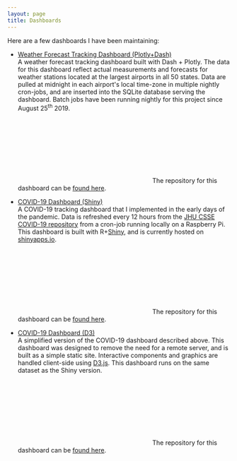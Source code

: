 ```yaml
---
layout: page
title: Dashboards
---
```


Here are a few dashboards I have been maintaining:

- [Weather Forecast Tracking Dashboard (Plotly+Dash)](https://paulkepley.com/weather-app/)<a id="dash-weather-app"></a><br> A weather forecast tracking dashboard built with Dash + Plotly. The data for this dashboard reflect actual measurements and forecasts for weather stations located at the largest airports in all 50 states. Data are pulled at midnight in each airport's local time-zone in multiple nightly cron-jobs, and are inserted into the SQLite database serving the dashboard. Batch jobs have been running nightly for this project since August 25<sup>th</sup> 2019. 

  <span><svg class="svg-icon grey" style="vertical-align:-0.1875em"><use xlink:href="{{ '/assets/minima-social-icons.svg#github' | relative_url }}"></use></svg> 
  The repository for this dashboard can be [found here](https://github.com/pkepley/dash-weather-app/tree/main/src).</span>
  
- [COVID-19 Dashboard (Shiny)](https://pakepley.shinyapps.io/c19-dash/)<a id="old-covid-dashboard"></a><br> A COVID-19 tracking dashboard that I implemented in the early days of the pandemic. Data is refreshed every 12 hours from the [JHU CSSE COVID-19 repository](https://github.com/CSSEGISandData/COVID-19) from a cron-job running locally on a Raspberry Pi.  This dashboard is built with R+[Shiny](https://shiny.rstudio.com/), and is currently hosted on [shinyapps.io](https://www.shinyapps.io/).

  <span><svg class="svg-icon grey" style="vertical-align:-0.1875em"><use xlink:href="{{ '/assets/minima-social-icons.svg#github' | relative_url }}"></use></svg> 
  The repository for this dashboard can be [found here](https://github.com/pkepley/c19-dash/).</span>

- [COVID-19 Dashboard (D3)](https://storage.googleapis.com/paulkepley.com/c19-dash-v2/index.html)<br>A simplified version of the COVID-19 dashboard described above. This dashboard was designed to remove the need for a remote server, and is built as a simple static site. Interactive components and graphics are handled client-side using [D3.js](https://d3js.org/). This dashboard runs on the same dataset as the Shiny version.
  
  <span><svg class="svg-icon grey" style="vertical-align:-0.1875em"><use xlink:href="{{ '/assets/minima-social-icons.svg#github' | relative_url }}"></use></svg> 
  The repository for this dashboard can be [found here](https://github.com/pkepley/c19-dash-v2/).</span>

<!-- - <u><a href = "https://www.paulkepley.com/weather-app">Weather Forecast Accuracy Dashboard</a></u>: This dashboard -->
<!--   resulted from a series of lunch conversations about the weather. The -->
<!--   data for this dashboard is sourced nightly from the NWS websiste and -->
<!--   inserted into a simple SQLite database. Data are served to the user -->
<!--   via Flask, and rendered client side via D3. The git repository for this project may be [found here](https://github.com/pkepley/weather-flask-app). -->
